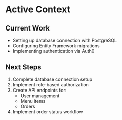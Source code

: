 # Active Context

## Current Work
- Setting up database connection with PostgreSQL
- Configuring Entity Framework migrations
- Implementing authentication via Auth0

## Next Steps
1. Complete database connection setup
2. Implement role-based authorization
3. Create API endpoints for:
   - User management
   - Menu items
   - Orders
4. Implement order status workflow
